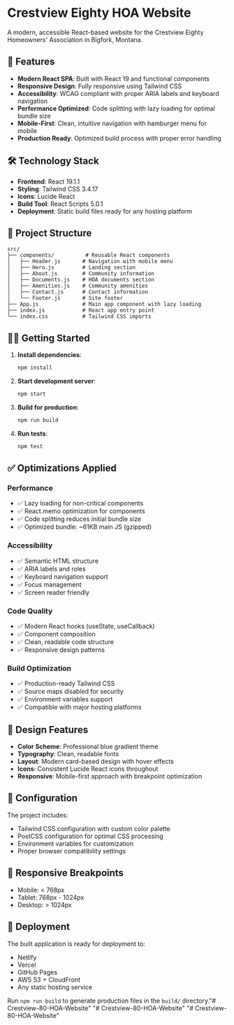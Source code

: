 # Crestview Eighty HOA Website

A modern, accessible React-based website for the Crestview Eighty Homeowners' Association in Bigfork, Montana.

## 🚀 Features

- **Modern React SPA**: Built with React 19 and functional components
- **Responsive Design**: Fully responsive using Tailwind CSS
- **Accessibility**: WCAG compliant with proper ARIA labels and keyboard navigation
- **Performance Optimized**: Code splitting with lazy loading for optimal bundle size
- **Mobile-First**: Clean, intuitive navigation with hamburger menu for mobile
- **Production Ready**: Optimized build process with proper error handling

## 🛠️ Technology Stack

- **Frontend**: React 19.1.1
- **Styling**: Tailwind CSS 3.4.17
- **Icons**: Lucide React
- **Build Tool**: React Scripts 5.0.1
- **Deployment**: Static build files ready for any hosting platform

## 📁 Project Structure

```
src/
├── components/          # Reusable React components
│   ├── Header.js       # Navigation with mobile menu
│   ├── Hero.js         # Landing section
│   ├── About.js        # Community information
│   ├── Documents.js    # HOA documents section
│   ├── Amenities.js    # Community amenities
│   ├── Contact.js      # Contact information
│   └── Footer.js       # Site footer
├── App.js              # Main app component with lazy loading
├── index.js            # React app entry point
└── index.css           # Tailwind CSS imports
```

## 🏃‍♂️ Getting Started

1. **Install dependencies**:
   ```bash
   npm install
   ```

2. **Start development server**:
   ```bash
   npm start
   ```

3. **Build for production**:
   ```bash
   npm run build
   ```

4. **Run tests**:
   ```bash
   npm test
   ```

## ✅ Optimizations Applied

### Performance
- ✅ Lazy loading for non-critical components
- ✅ React.memo optimization for components
- ✅ Code splitting reduces initial bundle size
- ✅ Optimized bundle: ~61KB main JS (gzipped)

### Accessibility
- ✅ Semantic HTML structure
- ✅ ARIA labels and roles
- ✅ Keyboard navigation support
- ✅ Focus management
- ✅ Screen reader friendly

### Code Quality
- ✅ Modern React hooks (useState, useCallback)
- ✅ Component composition
- ✅ Clean, readable code structure
- ✅ Responsive design patterns

### Build Optimization
- ✅ Production-ready Tailwind CSS
- ✅ Source maps disabled for security
- ✅ Environment variables support
- ✅ Compatible with major hosting platforms

## 🎨 Design Features

- **Color Scheme**: Professional blue gradient theme
- **Typography**: Clean, readable fonts
- **Layout**: Modern card-based design with hover effects
- **Icons**: Consistent Lucide React icons throughout
- **Responsive**: Mobile-first approach with breakpoint optimization

## 🔧 Configuration

The project includes:
- Tailwind CSS configuration with custom color palette
- PostCSS configuration for optimal CSS processing
- Environment variables for customization
- Proper browser compatibility settings

## 📱 Responsive Breakpoints

- Mobile: < 768px
- Tablet: 768px - 1024px  
- Desktop: > 1024px

## 🚀 Deployment

The built application is ready for deployment to:
- Netlify
- Vercel
- GitHub Pages
- AWS S3 + CloudFront
- Any static hosting service

Run `npm run build` to generate production files in the `build/` directory."# Crestview-80-HOA-Website" 
"# Crestview-80-HOA-Website" 
"# Crestview-80-HOA-Website" 
